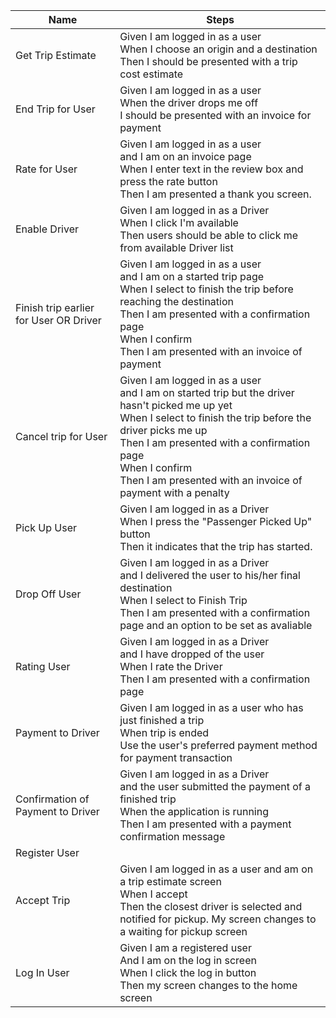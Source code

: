 | Name                                    |  Steps |
|----------------------------------------|---------------------------------------------------------------------------------|
|Get Trip Estimate                       |  Given I am logged in as a user<br>When I choose an origin and a destination<br>Then I should be presented with a trip cost estimate|
|End Trip for User                       |  Given I am logged in as a user<br>When the driver drops me off<br>I should be presented with an invoice for payment|
|Rate for User                           |  Given I am logged in as a user<br>and I am on an invoice page<br>When I enter text in the review box and press the rate button<br>Then I am presented a thank you screen.|
|Enable Driver                           |  Given I am logged in as a Driver<br>When I click I'm available<br>Then users should be able to click me from available Driver list|
|Finish trip earlier for User OR Driver  |  Given I am logged in as a user<br>and I am on a started trip page<br>When I select to finish the trip before reaching the destination<br>Then I am presented with a confirmation page<br>When I confirm<br>Then I am presented with an invoice of payment|
|Cancel trip for User                    |  Given I am logged in as a user<br>and I am on started trip but the driver hasn't picked me up yet<br>When I select to finish the trip before the driver picks me up<br>Then I am presented with a confirmation page<br>When I confirm<br>Then I am presented with an invoice of payment with a penalty|
|Pick Up User                            |  Given I am logged in as a Driver<br>When I press the "Passenger Picked Up" button<br>Then it indicates that the trip has started.|
|Drop Off User                           |  Given I am logged in as a Driver<br>and I delivered the user to his/her final destination<br>When I select to Finish Trip<br>Then I am presented with a confirmation page and an option to be set as avaliable|
|Rating User                             |  Given I am logged in as a Driver<br>and I have dropped of the user<br>When I rate the Driver<br>Then I am presented with a confirmation page|
|Payment to Driver                       |  Given I am logged in as a user who has just finished a trip<br>When trip is ended<br>Use the user's preferred payment method for payment transaction|
|Confirmation of Payment to Driver       |  Given I am logged in as a Driver<br> and the user submitted the payment of a finished trip<br>When the application is running<br>Then I am presented with a payment confirmation message|
|Register User                           | |
|Accept Trip                             |  Given I am logged in as a user and am on a trip estimate screen<br>When I accept <br>Then the closest driver is selected and notified for pickup. My screen changes to a waiting for pickup screen|
|Log In User                             |  Given I am a registered user<br>And I am on the log in screen<br>When I click the log in button<br>Then my screen changes to the home screen|
